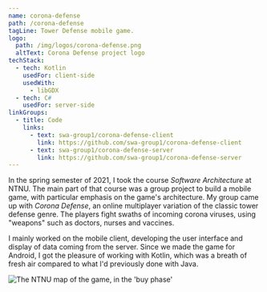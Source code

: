 ```yaml
---
name: corona-defense
path: /corona-defense
tagLine: Tower Defense mobile game.
logo:
  path: /img/logos/corona-defense.png
  altText: Corona Defense project logo
techStack:
  - tech: Kotlin
    usedFor: client-side
    usedWith:
      - libGDX
  - tech: C#
    usedFor: server-side
linkGroups:
  - title: Code
    links:
      - text: swa-group1/corona-defense-client
        link: https://github.com/swa-group1/corona-defense-client
      - text: swa-group1/corona-defense-server
        link: https://github.com/swa-group1/corona-defense-server
---
```


In the spring semester of 2021, I took the course _Software Architecture_ at NTNU. The main part of
that course was a group project to build a mobile game, with particular emphasis on the game's
architecture. My group came up with _Corona Defense_, an online multiplayer variation of the classic
tower defense genre. The players fight swaths of incoming corona viruses, using "weapons" such as
doctors, nurses and vaccines.

I mainly worked on the mobile client, developing the user interface and display of data coming from
the server. Since we made the game for Android, I got the pleasure of working with Kotlin, which was
a breath of fresh air compared to what I'd previously done with Java.

![The NTNU map of the game, in the 'buy phase'](/img/screenshots/corona-defense.png)
